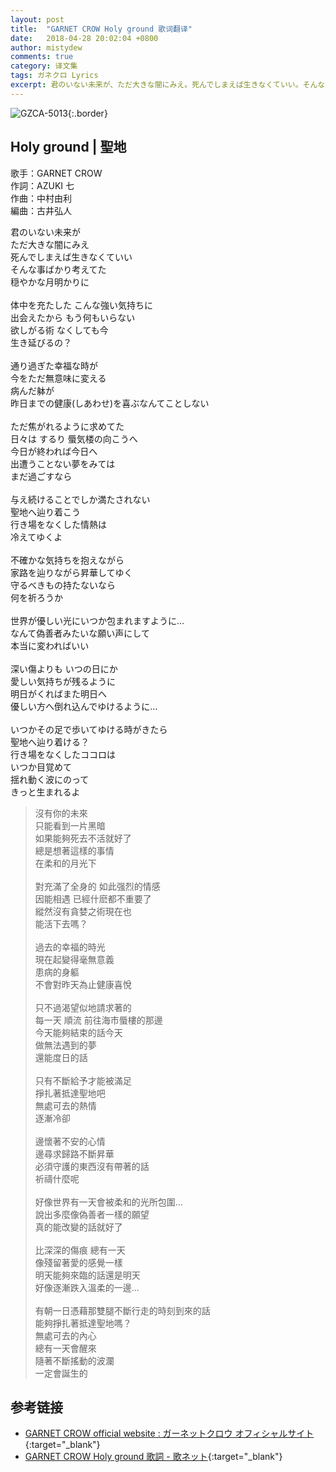 ```yaml
---
layout: post
title:  "GARNET CROW Holy ground 歌词翻译"
date:   2018-04-28 20:02:04 +0800
author: mistydew
comments: true
category: 译文集
tags: ガネクロ Lyrics
excerpt: 君のいない未来が、ただ大きな闇にみえ。死んでしまえば生きなくていい。そんな事ばかり考えてた、穏やかな月明かりに。
---
```

![GZCA-5013](https://crowsub.github.io/assets/images/discography/album/GZCA-5013.jpg){:.border}

## Holy ground | 聖地

歌手：GARNET CROW<br>
作詞：AZUKI 七<br>
作曲：中村由利<br>
編曲：古井弘人

<div class="lyric-original">
<p>
君のいない未来が<br>
ただ大きな闇にみえ<br>
死んでしまえば生きなくていい<br>
そんな事ばかり考えてた<br>
穏やかな月明かりに<br>
<br>
体中を充たした こんな強い気持ちに<br>
出会えたから もう何もいらない<br>
欲しがる術 なくしても今<br>
生き延びるの？<br>
<br>
通り過ぎた幸福な時が<br>
今をただ無意味に変える<br>
病んだ躰が<br>
昨日までの健康(しあわせ)を喜ぶなんてことしない<br>
<br>
ただ焦がれるように求めてた<br>
日々は するり 蜃気楼の向こうへ<br>
今日が終われば今日へ<br>
出遭うことない夢をみては<br>
まだ過ごすなら<br>
<br>
与え続けることでしか満たされない<br>
聖地へ辿り着こう<br>
行き場をなくした情熱は<br>
冷えてゆくよ<br>
<br>
不確かな気持ちを抱えながら<br>
家路を辿りながら昇華してゆく<br>
守るべきもの持たないなら<br>
何を祈ろうか<br>
<br>
世界が優しい光にいつか包まれますように…<br>
なんて偽善者みたいな願い声にして<br>
本当に変わればいい<br>
<br>
深い傷よりも いつの日にか<br>
愛しい気持ちが残るように<br>
明日がくればまた明日へ<br>
優しい方へ倒れ込んでゆけるように…<br>
<br>
いつかその足で歩いてゆける時がきたら<br>
聖地へ辿り着ける？<br>
行き場をなくしたココロは<br>
いつか目覚めて<br>
揺れ動く波にのって<br>
きっと生まれるよ
</p>
</div>

<div class="lyric-translation">
<blockquote>
沒有你的未來<br>
只能看到一片黑暗<br>
如果能夠死去不活就好了<br>
總是想著這樣的事情<br>
在柔和的月光下<br>
<br>
對充滿了全身的 如此强烈的情感<br>
因能相遇 已經什麽都不重要了<br>
縱然沒有貪婪之術現在也<br>
能活下去嗎？<br>
<br>
過去的幸福的時光<br>
現在起變得毫無意義<br>
患病的身軀<br>
不會對昨天為止健康喜悅<br>
<br>
只不過渴望似地請求著的<br>
每一天 順流 前往海市蜃樓的那邊<br>
今天能夠結束的話今天<br>
做無法遇到的夢<br>
還能度日的話<br>
<br>
只有不斷給予才能被滿足<br>
掙扎著抵達聖地吧<br>
無處可去的熱情<br>
逐漸冷卻<br>
<br>
邊懷著不安的心情<br>
邊尋求歸路不斷昇華<br>
必須守護的東西沒有帶著的話<br>
祈禱什麼呢<br>
<br>
好像世界有一天會被柔和的光所包圍...<br>
說出多麼像偽善者一樣的願望<br>
真的能改變的話就好了<br>
<br>
比深深的傷痕 總有一天<br>
像殘留著愛的感覺一樣<br>
明天能夠來臨的話還是明天<br>
好像逐漸跌入溫柔的一邊...<br>
<br>
有朝一日憑藉那雙腿不斷行走的時刻到來的話<br>
能夠掙扎著抵達聖地嗎？<br>
無處可去的內心<br>
總有一天會醒來<br>
隨著不斷搖動的波瀾<br>
一定會誕生的
</blockquote>
</div>

## 参考链接

* [GARNET CROW official website : ガーネットクロウ オフィシャルサイト](http://www.garnetcrow.com){:target="_blank"}
* [GARNET CROW Holy ground 歌詞 - 歌ネット](https://www.uta-net.com/song/20142){:target="_blank"}

